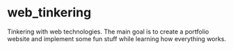 # web_tinkering
Tinkering with web technologies. The main goal is to create a portfolio website and implement some fun stuff while learning how everything works.
